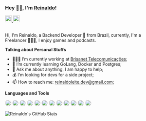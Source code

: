 ### Hey 👋🏻, I'm [Reinaldo](https://thereinas.dev)!

<a href="https://www.linkedin.com/in/reinaldoleitedev/">
  <img alt="Reinaldo LinkedIn" width="22px" src="https://cdn-icons-png.flaticon.com/512/145/145807.png" />
</a>
<a href="http://lattes.cnpq.br/3117113128952097">
  <img alt="Reinaldo Lattes" width="22px" src="https://user-images.githubusercontent.com/58734819/134575298-76241cb6-6931-47ac-bf46-c4f9ce7ea194.png" />
</a>

<br />
<br />

Hi, I'm Reinaldo, a Backend Developer 🚀 from Brazil, currently, I'm a Freelancer 👨🏽‍💻, I enjoy games and podcasts.

**Talking about Personal Stuffs**

- 👨🏽‍💻 I’m currently working at [Brisanet Telecomunicações](https://www.brisanet.com.br/);
- 🤔 I’m currently learning GoLang, Docker and Postgres; 
- 💬 Ask me about anything, I am happy to help;
- 💰 I'm looking for devs for a side project;
- 📫 How to reach me: reinaldoleite.dev@gmail.com;

**Languages and Tools** 

<code><a href="https://golang.org/"><img height="20" style="border-radius: 50%" src="https://pbs.twimg.com/profile_images/1142154201444823041/O6AczwfV_400x400.png"></a></code>
<code><a href="https://www.php.net/"><img height="20" style="border-radius: 50%" src="https://pbs.twimg.com/profile_images/815698345716912128/hwUcGZ41_400x400.jpg"></a></code>
<code><a href="https://www.javascript.com/"><img height="20" style="border-radius: 50%" src="https://pbs.twimg.com/profile_images/1509903834151325697/1Ked07gR_400x400.jpg"></a></code>
<code><a href="https://laravel.com/"><img height="20" style="border-radius: 50%" src="https://pbs.twimg.com/profile_images/1163911054788833282/AcA2LnWL_400x400.jpg"></a></code>
<code><a href="https://codeigniter.com/"><img height="20" style="border-radius: 50%"
src="https://i.imgur.com/ZSjhaTw.png"></a></code>
<code><a href="https://nodejs.org/"><img height="20" style="border-radius: 50%" src="https://pbs.twimg.com/profile_images/1262824892535373825/BiXDFDDp_400x400.jpg"></a></code>
<code><a href="https://www.mysql.com/"><img height="20" style="border-radius: 50%" src="https://pbs.twimg.com/profile_images/1255113654049128448/J5Yt92WW_400x400.png"></a></code>
<code><a href="https://www.postgresql.org/"><img height="20" style="border-radius: 50%" src="https://pbs.twimg.com/profile_images/938272746328543232/kxHkAenZ_400x400.jpg"></a></code>
<code><a href="https://www.mongodb.com/"><img height="20" style="border-radius: 50%"
src="https://pbs.twimg.com/profile_images/1452637606559326217/GFz_P-5e_400x400.png"></a></code>
<code><a href="https://docker.com/"><img height="20" style="border-radius: 50%" src="https://pbs.twimg.com/profile_images/1491922873275105290/cJX1HgMT_400x400.jpg"></a></code>
<code><a href="https://kubernetes.io/"><img height="20" style="border-radius: 50%"
src="https://i.imgur.com/K5TbzX0.png"></a></code>
<code><a href="https://git-scm.com/"><img height="20" style="border-radius: 50%"
src="https://i.imgur.com/IiCtpV1.png"></a></code>

![Reinaldo's GitHub Stats](https://github-readme-stats.vercel.app/api?username=reinaldoleitedev&show_icons=true&hide_border=true&theme=dracula)

